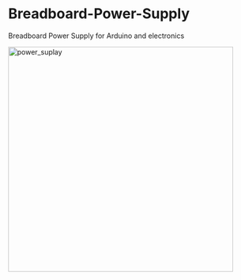 # Breadboard-Power-Supply
Breadboard Power Supply for Arduino and electronics 

<img width="455" alt="power_suplay" src="https://github.com/LevanChagelishvili/Breadboard-Power-Supply/assets/105656257/235ed22f-db85-49d6-a87d-37143c02d07f">
